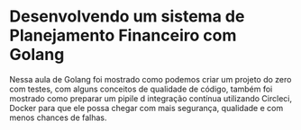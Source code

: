 # Desenvolvendo um sistema de Planejamento Financeiro com Golang



Nessa aula de Golang foi mostrado como podemos criar um projeto do zero com testes, com alguns conceitos de qualidade de código, também foi mostrado como preparar um pipile d integração contínua utilizando Circleci, Docker para que ele possa chegar com mais segurança, qualidade e com menos chances de falhas.